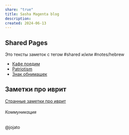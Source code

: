 ```yaml
---
share: "true"
title: Sasha Magenta blog
description: 
created: 2024-06-13
---
```

## Shared Pages

Это тексты заметок с тегом #shared и/или #notes/hebrew

- [Кафе поедим](./%D0%9A%D0%B0%D1%84%D0%B5%20%D0%BF%D0%BE%D0%B5%D0%B4%D0%B8%D0%BC.md)
- [Patriotism](./Patriotism.md)
- [Знак обнимашек](./%D0%97%D0%BD%D0%B0%D0%BA%20%D0%BE%D0%B1%D0%BD%D0%B8%D0%BC%D0%B0%D1%88%D0%B5%D0%BA.md)


## Заметки про иврит

[Странные заметки про иврит](./index-hebrew.md)





###### Коммуникация
@jojato
